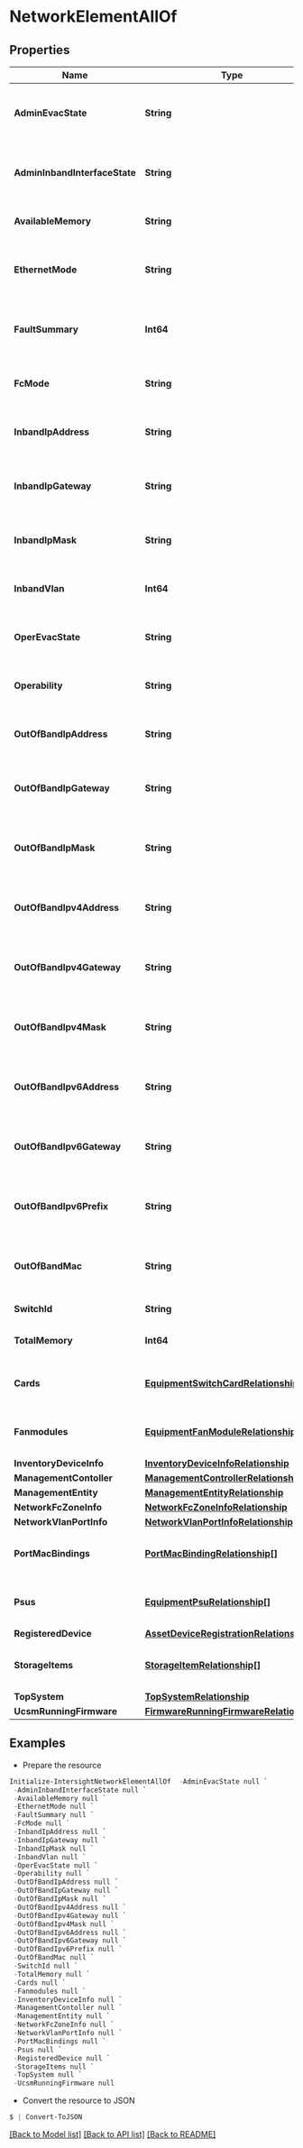 # NetworkElementAllOf
## Properties

Name | Type | Description | Notes
------------ | ------------- | ------------- | -------------
**AdminEvacState** | **String** | Administratively configured state of Fabric Evacuation feature, for this switch. | [optional] [readonly] 
**AdminInbandInterfaceState** | **String** | The administrative state of the network Element inband management interface. | [optional] [readonly] 
**AvailableMemory** | **String** | Available memory (un-used) on this switch platform. | [optional] [readonly] 
**EthernetMode** | **String** | The user configured Ethernet operational mode for this switch (End-Host or Switching). | [optional] [readonly] 
**FaultSummary** | **Int64** | The fault summary of the network Element out-of-band management interface. | [optional] 
**FcMode** | **String** | The user configured FC operational mode for this switch (End-Host or Switching). | [optional] [readonly] 
**InbandIpAddress** | **String** | The IP address of the network Element inband management interface. | [optional] [readonly] 
**InbandIpGateway** | **String** | The default gateway of the network Element inband management interface. | [optional] [readonly] 
**InbandIpMask** | **String** | The network mask of the network Element inband management interface. | [optional] [readonly] 
**InbandVlan** | **Int64** | The VLAN ID of the network Element inband management interface. | [optional] [readonly] 
**OperEvacState** | **String** | Operational state of the Fabric Evacuation feature, for this switch. | [optional] [readonly] 
**Operability** | **String** | The switch&#39;s current overall operational/health state. | [optional] [readonly] 
**OutOfBandIpAddress** | **String** | The IP address of the network Element out-of-band management interface. | [optional] [readonly] 
**OutOfBandIpGateway** | **String** | The default gateway of the network Element out-of-band management interface. | [optional] [readonly] 
**OutOfBandIpMask** | **String** | The network mask of the network Element out-of-band management interface. | [optional] [readonly] 
**OutOfBandIpv4Address** | **String** | The IPv4 address of the network Element out-of-band management interface. | [optional] [readonly] 
**OutOfBandIpv4Gateway** | **String** | The default IPv4 gateway of the network Element out-of-band management interface. | [optional] [readonly] 
**OutOfBandIpv4Mask** | **String** | The network mask of the network Element out-of-band management interface. | [optional] [readonly] 
**OutOfBandIpv6Address** | **String** | The IPv6 address of the network Element out-of-band management interface. | [optional] 
**OutOfBandIpv6Gateway** | **String** | The default IPv6 gateway of the network Element out-of-band management interface. | [optional] 
**OutOfBandIpv6Prefix** | **String** | The network mask of the network Element out-of-band management interface. | [optional] 
**OutOfBandMac** | **String** | The MAC address of the network Element out-of-band management interface. | [optional] [readonly] 
**SwitchId** | **String** | The Switch Id of the network Element. | [optional] [readonly] 
**TotalMemory** | **Int64** | Total available memory on this switch platform. | [optional] [readonly] 
**Cards** | [**EquipmentSwitchCardRelationship[]**](EquipmentSwitchCardRelationship.md) | An array of relationships to equipmentSwitchCard resources. | [optional] [readonly] 
**Fanmodules** | [**EquipmentFanModuleRelationship[]**](EquipmentFanModuleRelationship.md) | An array of relationships to equipmentFanModule resources. | [optional] [readonly] 
**InventoryDeviceInfo** | [**InventoryDeviceInfoRelationship**](InventoryDeviceInfoRelationship.md) |  | [optional] 
**ManagementContoller** | [**ManagementControllerRelationship**](ManagementControllerRelationship.md) |  | [optional] 
**ManagementEntity** | [**ManagementEntityRelationship**](ManagementEntityRelationship.md) |  | [optional] 
**NetworkFcZoneInfo** | [**NetworkFcZoneInfoRelationship**](NetworkFcZoneInfoRelationship.md) |  | [optional] 
**NetworkVlanPortInfo** | [**NetworkVlanPortInfoRelationship**](NetworkVlanPortInfoRelationship.md) |  | [optional] 
**PortMacBindings** | [**PortMacBindingRelationship[]**](PortMacBindingRelationship.md) | An array of relationships to portMacBinding resources. | [optional] 
**Psus** | [**EquipmentPsuRelationship[]**](EquipmentPsuRelationship.md) | An array of relationships to equipmentPsu resources. | [optional] [readonly] 
**RegisteredDevice** | [**AssetDeviceRegistrationRelationship**](AssetDeviceRegistrationRelationship.md) |  | [optional] 
**StorageItems** | [**StorageItemRelationship[]**](StorageItemRelationship.md) | An array of relationships to storageItem resources. | [optional] [readonly] 
**TopSystem** | [**TopSystemRelationship**](TopSystemRelationship.md) |  | [optional] 
**UcsmRunningFirmware** | [**FirmwareRunningFirmwareRelationship**](FirmwareRunningFirmwareRelationship.md) |  | [optional] 

## Examples

- Prepare the resource
```powershell
Initialize-IntersightNetworkElementAllOf  -AdminEvacState null `
 -AdminInbandInterfaceState null `
 -AvailableMemory null `
 -EthernetMode null `
 -FaultSummary null `
 -FcMode null `
 -InbandIpAddress null `
 -InbandIpGateway null `
 -InbandIpMask null `
 -InbandVlan null `
 -OperEvacState null `
 -Operability null `
 -OutOfBandIpAddress null `
 -OutOfBandIpGateway null `
 -OutOfBandIpMask null `
 -OutOfBandIpv4Address null `
 -OutOfBandIpv4Gateway null `
 -OutOfBandIpv4Mask null `
 -OutOfBandIpv6Address null `
 -OutOfBandIpv6Gateway null `
 -OutOfBandIpv6Prefix null `
 -OutOfBandMac null `
 -SwitchId null `
 -TotalMemory null `
 -Cards null `
 -Fanmodules null `
 -InventoryDeviceInfo null `
 -ManagementContoller null `
 -ManagementEntity null `
 -NetworkFcZoneInfo null `
 -NetworkVlanPortInfo null `
 -PortMacBindings null `
 -Psus null `
 -RegisteredDevice null `
 -StorageItems null `
 -TopSystem null `
 -UcsmRunningFirmware null
```

- Convert the resource to JSON
```powershell
$ | Convert-ToJSON
```

[[Back to Model list]](../README.md#documentation-for-models) [[Back to API list]](../README.md#documentation-for-api-endpoints) [[Back to README]](../README.md)


